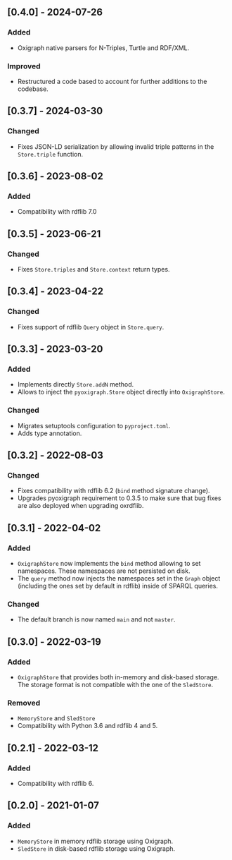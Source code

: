## [0.4.0] - 2024-07-26

### Added
- Oxigraph native parsers for N-Triples, Turtle and RDF/XML.

### Improved
- Restructured a code based to account for further additions to the codebase.


## [0.3.7] - 2024-03-30

### Changed
- Fixes JSON-LD serialization by allowing invalid triple patterns in the `Store.triple` function.


## [0.3.6] - 2023-08-02

### Added
- Compatibility with rdflib 7.0


## [0.3.5] - 2023-06-21

### Changed
- Fixes `Store.triples` and `Store.context` return types.


## [0.3.4] - 2023-04-22

### Changed
- Fixes support of rdflib `Query` object in `Store.query`.


## [0.3.3] - 2023-03-20

### Added
- Implements directly `Store.addN` method.
- Allows to inject the `pyoxigraph.Store` object directly into `OxigraphStore`.

### Changed
- Migrates setuptools configuration to `pyproject.toml`.
- Adds type annotation.


## [0.3.2] - 2022-08-03

### Changed
- Fixes compatibility with rdflib 6.2 (`bind` method signature change).
- Upgrades pyoxigraph requirement to 0.3.5 to make sure that bug fixes are also deployed when upgrading oxrdflib.


## [0.3.1] - 2022-04-02

### Added
- `OxigraphStore` now implements the `bind` method allowing to set namespaces.
  These namespaces are not persisted on disk.
- The `query` method now injects the namespaces set in the `Graph` object (including the ones set by default in rdflib) inside of SPARQL queries.

### Changed
- The default branch is now named `main` and not `master`.


## [0.3.0] - 2022-03-19

### Added
- `OxigraphStore` that provides both in-memory and disk-based storage.
  The storage format is not compatible with the one of the `SledStore`.

### Removed
- `MemoryStore` and `SledStore`
- Compatibility with Python 3.6 and rdflib 4 and 5.


## [0.2.1] - 2022-03-12

### Added
- Compatibility with rdflib 6.


## [0.2.0] - 2021-01-07

### Added
- `MemoryStore` in memory rdflib storage using Oxigraph.
- `SledStore` in disk-based rdflib storage using Oxigraph.
